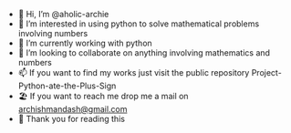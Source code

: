 - 👋 Hi, I’m @aholic-archie
- 👀 I’m interested in using python to solve mathematical problems involving numbers
- 🌱 I’m currently working with python
- 💞️ I’m looking to collaborate on anything involving mathematics and numbers
- 📫 If you want to find my works just visit the public repository Project-Python-ate-the-Plus-Sign
- 🏖️ If you want to reach me drop me a mail on archishmandash@gmail.com
- 🎷 Thank you for reading this
